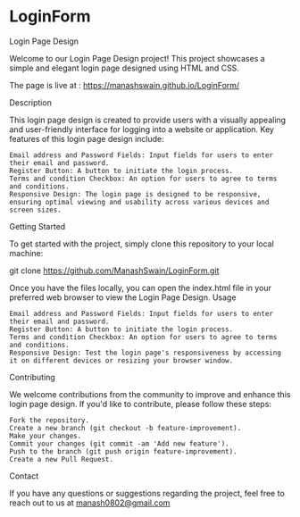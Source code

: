 # LoginForm


Login Page Design

Welcome to our Login Page Design project! This project showcases a simple and elegant login page designed using HTML and CSS.

The page is live at :  https://manashswain.github.io/LoginForm/

Description

This login page design is created to provide users with a visually appealing and user-friendly interface for logging into a website or application. Key features of this login page design include:

    Email address and Password Fields: Input fields for users to enter their email and password.
    Register Button: A button to initiate the login process.
    Terms and condition Checkbox: An option for users to agree to terms and conditions.
    Responsive Design: The login page is designed to be responsive, ensuring optimal viewing and usability across various devices and screen sizes.

Getting Started

To get started with the project, simply clone this repository to your local machine:

git clone https://github.com/ManashSwain/LoginForm.git

Once you have the files locally, you can open the index.html file in your preferred web browser to view the Login Page Design.
Usage

    Email address and Password Fields: Input fields for users to enter their email and password.
    Register Button: A button to initiate the login process.
    Terms and condition Checkbox: An option for users to agree to terms and conditions.
    Responsive Design: Test the login page's responsiveness by accessing it on different devices or resizing your browser window.

Contributing

We welcome contributions from the community to improve and enhance this login page design. If you'd like to contribute, please follow these steps:

    Fork the repository.
    Create a new branch (git checkout -b feature-improvement).
    Make your changes.
    Commit your changes (git commit -am 'Add new feature').
    Push to the branch (git push origin feature-improvement).
    Create a new Pull Request.


Contact

If you have any questions or suggestions regarding the project, feel free to reach out to us at manash0802@gmail.com
